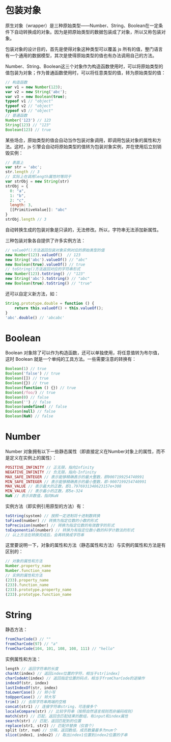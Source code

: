 # 包装对象

原生对象（wrapper）是三种原始类型——Number、String、Boolean在一定条件下自动转换成的对象。因为是把原始类型的数据包装成了对象，所以又称包装对象。

包装对象的设计目的，首先是使得对象这种类型可以覆盖 js 所有的值，整门语言有一个通用的数据模型，其次是使得原始类型的值也有办法调用自己的方法。

Number、String、Boolean这三个对象作为构造函数使用时，可以将原始类型的值包装为对象；作为普通函数使用时，可以将任意类型的值，转为原始类型的值：
```javascript
// 构造函数
var v1 = new Number(123);
var v2 = new String('abc');
var v3 = new Boolean(true);
typeof v1 // "object"
typeof v2 // "object"
typeof v3 // "object"
// 普通函数
Number('123') // 123
String(123) // "123"
Boolean(123) // true
```

某些场合，原始类型的值会自动当作包装对象调用，即调用包装对象的属性和方法。这时，js 引擎会自动将原始类型的值转为包装对象实例，并在使用后立刻销毁实例：
```javascript
// 表面上
var str = 'abc';
str.length // 3
// 实际上在调用length属性时等同于
var strObj = new String(str)
strObj = {
  0: "a",
  1: "b",
  2: "c",
  length: 3,
  [[PrimitiveValue]]: "abc"
}
strObj.length // 3
```

自动转换生成的包装对象是只读的，无法修改。所以，字符串无法添加新属性。

三种包装对象各自提供了许多实例方法：
```javascript
// valueOf()方法返回包装对象实例对应的原始类型的值
new Number(123).valueOf()  // 123
new String('abc').valueOf() // "abc"
new Boolean(true).valueOf() // true
// toString()方法返回对应的字符串形式
new Number(123).toString() // "123"
new String('abc').toString() // "abc"
new Boolean(true).toString() // "true"
```

还可以自定义新方法，如：
```javascript
String.prototype.double = function () {
	return this.valueOf() + this.valueOf();
}
'abc'.double() // 'abcabc'
```

# Boolean

Boolean 对象除了可以作为构造函数，还可以单独使用，将任意值转为布尔值，这时 Boolean 就是一个单纯的工具方法。一些需要注意的转换有：
```javascript
Boolean(1) // true
Boolean('false') // true
Boolean([]) // true
Boolean({}) // true
Boolean(function () {}) // true
Boolean(/foo/) // true
Boolean(0) // false
Boolean('') // false
Boolean(undefined) // false
Boolean(null) // false
Boolean(NaN) // false
```

# Number

Number 对象拥有以下一些静态属性（即直接定义在Number对象上的属性，而不是定义在实例上的属性）：
```javascript
POSITIVE_INFINITY // 正无限，指向Infinity
NEGATIVE_INFINITY // 负无限，指向-Infinity
MAX_SAFE_INTEGER // 表示能够精确表示的最大整数，即9007199254740991
MIN_SAFE_INTEGER // 表示能够精确表示的最小整数，即-9007199254740991
MAX_VALUE // 表示最大的正数，即1.7976931348623157e+308
MIN_VALUE // 表示最小的正数，即5e-324
NaN // 表示非数值，指向NaN
```

实例方法（即实例引用原型的方法）有：
```javascript
toString(system) // 按照一定进制将十进制数转换
toFixed(number) // 转换为指定位数的小数的形式
toPrecision(number) // 转换为指定位数的有效数字的形式
toExponential(number) // 转换为有指定位数小数的科学计数法的形式
// 以上方法在转换完成后，会再转换成字符串
```

这里要说明一下，对象的属性和方法（静态属性和方法）与实例的属性和方法是有区别的：
```javascript
// 对象的属性和方法
Number.property_name
Number.function_name
// 实例的属性和方法
(233).property_name
(233).function_name
(233).prototype.property_name
(233).prototype.function_name
```

# String

静态方法：
```javascript
fromCharCode() // ""
fromCharCode(97) // "a"
fromCharCode(104, 101, 108, 108, 111) // "hello"
```

实例属性和方法：
```javascript
length // 返回字符串的长度
charAt(index) // 返回index位置的字符，相当于str[index]
charCodeAt(index) // 返回指定位置的码点，相当于fromCharCode的逆操作
indexOf(str, index)
lastIndexOf(str, index)
toLowerCase() // 转小写
toUpperCase() // 转大写
trim() // 去除字符串两端的空格
concat(str1) // 连接字符串string，可连接多个
localeCompare(str) // 比较字符串（按照自然语言规则而非编码规则）
match(str) // 匹配，返回含匹配结果的数组，有input和index属性
search(str) // 匹配，返回匹配到的位置
replace(str1, str2) // 匹配并替换（仅首个）
split（str, num）// 分隔，返回数组，成员数量最多为num个
slice(index1, index2) // 取出index1位置到index2位置的子串
```

